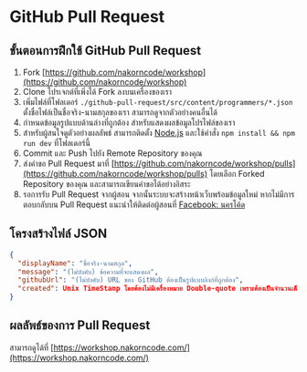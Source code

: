 # GitHub Pull Request

## ขั้นตอนการฝึกใช้ GitHub Pull Request

1. Fork [https://github.com/nakorncode/workshop](https://github.com/nakorncode/workshop)
2. Clone โปรเจกต์ที่เพิ่งได้ Fork ลงบนเครื่องของเรา
3. เพิ่มไฟล์ที่โฟลเดอร์ `./github-pull-request/src/content/programmers/*.json` ตั้งชื่อไฟล์เป็นชื่อจริง-นามสกุลของเรา สามารถดูจากตัวอย่างคนอื่นได้
4. กำหนดข้อมูลรูปแบบด้านล่างที่ถูกต้อง สำหรับแสดงผลข้อมูลโปรไฟล์ของเรา
5. สำหรับผู้สนใจดูตัวอย่างผลลัพธ์ สามารถติดตั้ง [Node.js](https://nodejs.org) และใช้คำสั่ง `npm install && npm run dev` ที่โฟลเดอร์นี้
6. Commit และ Push ไปยัง Remote Repository ของคุณ
7. ส่งคำขอ Pull Request มาที่ [https://github.com/nakorncode/workshop/pulls](https://github.com/nakorncode/workshop/pulls) โดยเลือก Forked Repository ของคุณ และสามารถเขียนคำขอได้อย่างอิสระ
8. รอการรับ Pull Request จากผู้สอน จากนั้นระบบจะสร้างหน้าเว็บพร้อมข้อมูลใหม่ หากไม่มีการตอบกลับบน Pull Request แนะนำให้ติดต่อผู้สอนที่ [Facebook: นครโค้ด](https://www.facebook.com/nakorncode)

## โครงสร้างไฟล์ JSON

```json
{
  "displayName": "ชื่อจริง-นามสกุล",
  "message": "(ไม่บังคับ) ข้อความที่จะแสดงผล",
  "githubUrl": "(ไม่บังคับ) URL ของ GitHub ต้องเป็นรูปแบบลิงก์ที่ถูกต้อง",
  "created": Unix TimeStamp โดยต้องไม่มีเครื่องหมาย Double-quote เพราะต้องเป็นจำนวนเต็ม และนำเวลาปัจจุบันมาใช้ แนะนำสร้างจาก Text Power Tools
}
```

## ผลลัพธ์ของการ Pull Request

สามารถดูได้ที่ [https://workshop.nakorncode.com/](https://workshop.nakorncode.com/)
